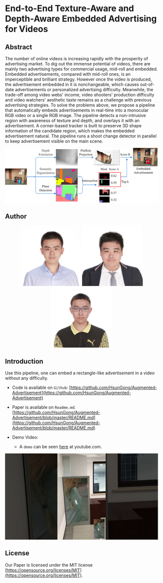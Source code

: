 # End-to-End Texture-Aware and Depth-Aware Embedded Advertising for Videos

## Abstract

The number of online videos is increasing rapidly with the prosperity of advertising market. To dig out the immense potential of videos, there are mainly two advertising types for commercial usage, mid-roll and embedded.  Embedded advertisements, compared with mid-roll ones, is an imperceptible and brilliant strategy. However once the video is produced, the advertisement embedded in it is nonchangeable, which causes out-of-date advertisements or personalized advertising difficulty. Meanwhile, the trade-off among video webs' income, video shooters' production difficulty and video watchers' aesthetic taste remains as a challenge with previous advertising strategies. To solve the problems above, we propose a pipeline that automatically embeds advertisements in real-time into a monocular RGB video or a single RGB image. The pipeline detects a non-intrusive region with awareness of texture and depth, and overlays it with an advertisement. A corner-based tracker is built to preserve 3D shape information of the candidate region, which makes the embedded advertisement natural. The pipeline runs a shoot change detector in parallel to keep advertisement visible on the main scene.

![pipeline1](pipeline1.png)


## Author

<center class="half">
<img src='gongxun.jfif' width="200" alt="Xun Gong" /> <img src='lijiasen.jfif' width="200" alt="Xun Gong" />  <img src='liboning.jfif' width="200" alt="Xun Gong" />
</center>


## Introduction

Use this pipeline, one can embed a rectangle-like advertisement in a video without any difficulty.

- Code is available on `Github`: [https://github.com/HsunGong/Augmented-Advertisement](https://github.com/HsunGong/Augmented-Advertisement)

- Paper is available on `Readme.md`: [https://github.com/HsunGong/Augmented-Advertisement/blob/master/README.md](https://github.com/HsunGong/Augmented-Advertisement/blob/master/README.md)

- Demo Video:
    - A `demo` can be seen [here](https://www.youtube.com/watch?v=6h5ptSp3lbY) at youtube.com.

<a href="https://youtu.be/6h5ptSp3lbY"><img src='maxresdefault.jpg' alt="Xun Gong" /></a>

## License

Our Paper is licensed under the MIT license [https://opensource.org/licenses/MIT](https://opensource.org/licenses/MIT).

